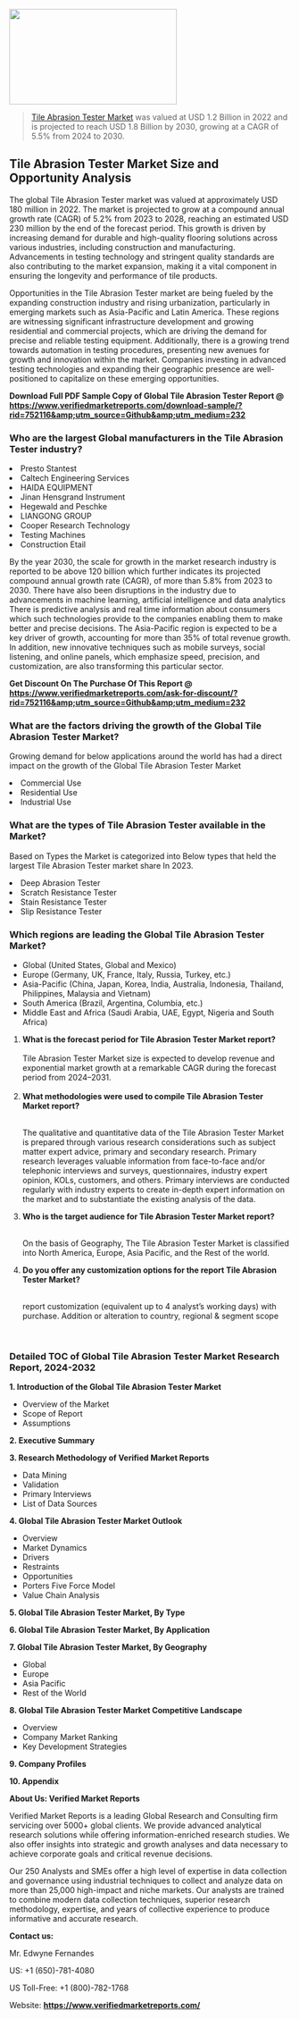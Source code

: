 <img src="https://ffe5etoiles.com/wp-content/uploads/2024/12/MST1-300x171.png" alt="" width="300" height="171" class="alignnone size-medium wp-image-20088" /><blockquote><p><p><a href="https://www.verifiedmarketreports.com/download-sample/?rid=752116&utm_source=Github&utm_medium=232" target="_blank">Tile Abrasion Tester Market</a> was valued at USD 1.2 Billion in 2022 and is projected to reach USD 1.8 Billion by 2030, growing at a CAGR of 5.5% from 2024 to 2030.</p></blockquote><p><h2>Tile Abrasion Tester Market Size and Opportunity Analysis</h2> <p>The global Tile Abrasion Tester market was valued at approximately USD 180 million in 2022. The market is projected to grow at a compound annual growth rate (CAGR) of 5.2% from 2023 to 2028, reaching an estimated USD 230 million by the end of the forecast period. This growth is driven by increasing demand for durable and high-quality flooring solutions across various industries, including construction and manufacturing. Advancements in testing technology and stringent quality standards are also contributing to the market expansion, making it a vital component in ensuring the longevity and performance of tile products.</p> <p>Opportunities in the Tile Abrasion Tester market are being fueled by the expanding construction industry and rising urbanization, particularly in emerging markets such as Asia-Pacific and Latin America. These regions are witnessing significant infrastructure development and growing residential and commercial projects, which are driving the demand for precise and reliable testing equipment. Additionally, there is a growing trend towards automation in testing procedures, presenting new avenues for growth and innovation within the market. Companies investing in advanced testing technologies and expanding their geographic presence are well-positioned to capitalize on these emerging opportunities.</p> </p><p class=""><strong>Download Full PDF Sample Copy of Global Tile Abrasion Tester Report @ <a href="https://www.verifiedmarketreports.com/download-sample/?rid=752116&amp;utm_source=Github&amp;utm_medium=232" target="_blank">https://www.verifiedmarketreports.com/download-sample/?rid=752116&amp;utm_source=Github&amp;utm_medium=232</a></strong></p><h3 id="" class="">Who are the largest Global manufacturers in the Tile Abrasion Tester industry?</h3><p><li>Presto Stantest</li><li> Caltech Engineering Services</li><li> HAIDA EQUIPMENT</li><li> Jinan Hensgrand Instrument</li><li> Hegewald and Peschke</li><li> LIANGONG GROUP</li><li> Cooper Research Technology</li><li> Testing Machines</li><li> Construction Etail</li></p><div class=""><div class="" dir="" data-message-author-role="" data-message-id="" data-message-model-slug=""><div class=""><div class=""><div class=""><div class="" dir="" data-message-author-role="" data-message-id="" data-message-model-slug=""><div class=""><div class=""><p>By the year 2030, the scale for growth in the market research industry is reported to be above 120 billion which further indicates its projected compound annual growth rate (CAGR), of more than 5.8% from 2023 to 2030. There have also been disruptions in the industry due to advancements in machine learning, artificial intelligence and data analytics There is predictive analysis and real time information about consumers which such technologies provide to the companies enabling them to make better and precise decisions. The Asia-Pacific region is expected to be a key driver of growth, accounting for more than 35% of total revenue growth. In addition, new innovative techniques such as mobile surveys, social listening, and online panels, which emphasize speed, precision, and customization, are also transforming this particular sector.</p><p><strong>Get Discount On The Purchase Of This Report @&nbsp; <a href="https://www.verifiedmarketreports.com/ask-for-discount/?rid=752116&amp;utm_source=Github&amp;utm_medium=232" target="_blank">https://www.verifiedmarketreports.com/ask-for-discount/?rid=752116&amp;utm_source=Github&amp;utm_medium=232</a></strong></p></div></div></div></div></div></div></div></div><h3 id="" class="">What are the factors driving the growth of the Global Tile Abrasion Tester Market?</h3><p id="" class="">Growing demand for below applications around the world has had a direct impact on the growth of the Global Tile Abrasion Tester Market</p><p id="" class=""><li>Commercial Use</li><li> Residential Use</li><li> Industrial Use</li></p><h3 id="" class="">What are the types of Tile Abrasion Tester available in the Market?</h3><p id="" class="">Based on Types the Market is categorized into Below types that held the largest Tile Abrasion Tester market share In 2023.</p><p id="" class=""><li>Deep Abrasion Tester</li><li> Scratch Resistance Tester</li><li> Stain Resistance Tester</li><li> Slip Resistance Tester</li></p><h3 id="" class="">Which regions are leading the Global Tile Abrasion Tester Market?</h3><ul><li>Global (United States, Global and Mexico)</li><li>Europe (Germany, UK, France, Italy, Russia, Turkey, etc.)</li><li>Asia-Pacific (China, Japan, Korea, India, Australia, Indonesia, Thailand, Philippines, Malaysia and Vietnam)</li><li>South America (Brazil, Argentina, Columbia, etc.)</li><li>Middle East and Africa (Saudi Arabia, UAE, Egypt, Nigeria and South Africa)</li></ul><p><ol><li><strong>What is the forecast period for Tile Abrasion Tester Market report?<br /></strong><br /><span data-sheets-root="1" data-sheets-value="{&quot;1&quot;:2,&quot;2&quot;:&quot;XXXX size is expected to develop revenue and exponential market growth at a remarkable CAGR during the forecast period from 2024&ndash;2030.&quot;}" data-sheets-userformat="{&quot;2&quot;:12674,&quot;4&quot;:{&quot;1&quot;:2,&quot;2&quot;:16776960},&quot;10&quot;:2,&quot;11&quot;:0,&quot;15&quot;:&quot;Arial&quot;,&quot;16&quot;:12}">Tile Abrasion Tester Market size is expected to develop revenue and exponential market growth at a remarkable CAGR during the forecast period from 2024&ndash;2031.</span><br /><br /></li><li><strong>What methodologies were used to compile Tile Abrasion Tester Market report?<br /><br /></strong><p>The qualitative and quantitative data of the&nbsp;Tile Abrasion Tester Market is prepared through various research considerations such as subject matter expert advice, primary and secondary research. Primary research leverages valuable information from face-to-face and/or telephonic interviews and surveys, questionnaires, industry expert opinion, KOLs, customers, and others. Primary interviews are conducted regularly with industry experts to create in-depth expert information on the market and to substantiate the existing analysis of the data.&nbsp;</p></li><li><strong>Who is the target audience for Tile Abrasion Tester Market report?<br /><br /></strong><p>On the basis of Geography, The&nbsp;Tile Abrasion Tester Market is classified into North America, Europe, Asia Pacific, and the Rest of the world.</p></li><li><strong>Do you offer any customization options for the report Tile Abrasion Tester Market?<br /><br /></strong><p>report customization (equivalent up to 4 analyst&rsquo;s working days) with purchase. Addition or alteration to country, regional &amp; segment scope</p><p>&nbsp;</p></li></ol></p><h3 id="" class="">Detailed TOC of Global Tile Abrasion Tester Market Research Report, 2024-2032</h3><p id="" class=""><strong>1. Introduction of the Global Tile Abrasion Tester Market</strong></p><ul><li>Overview of the Market</li><li>Scope of Report</li><li>Assumptions</li></ul><p id="" class=""><strong>2. Executive Summary</strong></p><p id="" class=""><strong>3. Research Methodology of&nbsp;Verified Market Reports</strong></p><ul><li>Data Mining</li><li>Validation</li><li>Primary Interviews</li><li>List of Data Sources</li></ul><p id="" class=""><strong>4. Global Tile Abrasion Tester Market Outlook</strong></p><ul><li>Overview</li><li>Market Dynamics</li><li>Drivers</li><li>Restraints</li><li>Opportunities</li><li>Porters Five Force Model</li><li>Value Chain Analysis</li></ul><p id="" class=""><strong>5. Global Tile Abrasion Tester Market, By&nbsp;Type</strong></p><p id="" class=""><strong>6. Global Tile Abrasion Tester Market, By Application</strong></p><p id="" class=""><strong>7. Global Tile Abrasion Tester Market, By Geography</strong></p><ul><li>Global</li><li>Europe</li><li>Asia Pacific</li><li>Rest of the World</li></ul><p id="" class=""><strong>8. Global Tile Abrasion Tester Market Competitive Landscape</strong></p><ul><li>Overview</li><li>Company Market Ranking</li><li>Key Development Strategies</li></ul><p id="" class=""><strong>9. Company Profiles</strong></p><p id="" class=""><strong>10. Appendix</strong></p><p id="" class=""><strong>About Us: Verified Market Reports</strong></p><p id="" class="">Verified Market Reports is a leading Global Research and Consulting firm servicing over 5000+ global clients. We provide advanced analytical research solutions while offering information-enriched research studies. We also offer insights into strategic and growth analyses and data necessary to achieve corporate goals and critical revenue decisions.</p><p id="" class="">Our 250 Analysts and SMEs offer a high level of expertise in data collection and governance using industrial techniques to collect and analyze data on more than 25,000 high-impact and niche markets. Our analysts are trained to combine modern data collection techniques, superior research methodology, expertise, and years of collective experience to produce informative and accurate research.</p><p id="" class=""><strong>Contact us:</strong></p><p id="" class="">Mr. Edwyne Fernandes</p><p id="" class="">US: +1 (650)-781-4080</p><p id="" class="">US Toll-Free: +1 (800)-782-1768</p><p id="" class="">Website: <a target="" data-test-app-aware-link=""><strong>https://www.verifiedmarketreports.com/</strong></a></p>
